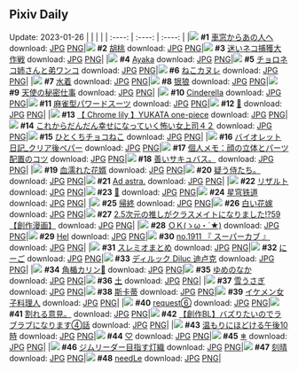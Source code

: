 ## Pixiv Daily
Update: 2023-01-26
|      |      |      |
| :----: | :----: | :----: |
|![](https://pixiv.microyu.workers.dev/c/240x480/img-master/img/2023/01/24/00/00/35/104761709_p0_master1200.jpg) **#1** [車窓からあの人へ](https://www.pixiv.net/artworks/104761709) download: [JPG](https://pixiv.microyu.workers.dev/img-original/img/2023/01/24/00/00/35/104761709_p0.jpg) [PNG](https://pixiv.microyu.workers.dev/img-original/img/2023/01/24/00/00/35/104761709_p0.png)|![](https://pixiv.microyu.workers.dev/c/240x480/img-master/img/2023/01/24/00/00/29/104761688_p0_master1200.jpg) **#2** [胡桃](https://www.pixiv.net/artworks/104761688) download: [JPG](https://pixiv.microyu.workers.dev/img-original/img/2023/01/24/00/00/29/104761688_p0.jpg) [PNG](https://pixiv.microyu.workers.dev/img-original/img/2023/01/24/00/00/29/104761688_p0.png)|![](https://pixiv.microyu.workers.dev/c/240x480/img-master/img/2023/01/25/00/00/46/104786218_p0_master1200.jpg) **#3** [迷いネコ捕獲大作戦](https://www.pixiv.net/artworks/104786218) download: [JPG](https://pixiv.microyu.workers.dev/img-original/img/2023/01/25/00/00/46/104786218_p0.jpg) [PNG](https://pixiv.microyu.workers.dev/img-original/img/2023/01/25/00/00/46/104786218_p0.png)|
|![](https://pixiv.microyu.workers.dev/c/240x480/img-master/img/2023/01/24/15/59/49/104774406_p0_master1200.jpg) **#4** [Ayaka](https://www.pixiv.net/artworks/104774406) download: [JPG](https://pixiv.microyu.workers.dev/img-original/img/2023/01/24/15/59/49/104774406_p0.jpg) [PNG](https://pixiv.microyu.workers.dev/img-original/img/2023/01/24/15/59/49/104774406_p0.png)|![](https://pixiv.microyu.workers.dev/c/240x480/img-master/img/2023/01/25/23/33/15/104810150_p0_master1200.jpg) **#5** [チョロネコ姉さんと弟ワンコ](https://www.pixiv.net/artworks/104810150) download: [JPG](https://pixiv.microyu.workers.dev/img-original/img/2023/01/25/23/33/15/104810150_p0.jpg) [PNG](https://pixiv.microyu.workers.dev/img-original/img/2023/01/25/23/33/15/104810150_p0.png)|![](https://pixiv.microyu.workers.dev/c/240x480/img-master/img/2023/01/24/20/30/02/104780143_p0_master1200.jpg) **#6** [ねこカヌレ](https://www.pixiv.net/artworks/104780143) download: [JPG](https://pixiv.microyu.workers.dev/img-original/img/2023/01/24/20/30/02/104780143_p0.jpg) [PNG](https://pixiv.microyu.workers.dev/img-original/img/2023/01/24/20/30/02/104780143_p0.png)|
|![](https://pixiv.microyu.workers.dev/c/240x480/img-master/img/2023/01/24/00/14/29/104762320_p0_master1200.jpg) **#7** [水着](https://www.pixiv.net/artworks/104762320) download: [JPG](https://pixiv.microyu.workers.dev/img-original/img/2023/01/24/00/14/29/104762320_p0.jpg) [PNG](https://pixiv.microyu.workers.dev/img-original/img/2023/01/24/00/14/29/104762320_p0.png)|![](https://pixiv.microyu.workers.dev/c/240x480/img-master/img/2023/01/24/11/33/50/104770675_p0_master1200.jpg) **#8** [银狼](https://www.pixiv.net/artworks/104770675) download: [JPG](https://pixiv.microyu.workers.dev/img-original/img/2023/01/24/11/33/50/104770675_p0.jpg) [PNG](https://pixiv.microyu.workers.dev/img-original/img/2023/01/24/11/33/50/104770675_p0.png)|![](https://pixiv.microyu.workers.dev/c/240x480/img-master/img/2023/01/24/10/20/17/104769895_p0_master1200.jpg) **#9** [天使の秘密仕事](https://www.pixiv.net/artworks/104769895) download: [JPG](https://pixiv.microyu.workers.dev/img-original/img/2023/01/24/10/20/17/104769895_p0.jpg) [PNG](https://pixiv.microyu.workers.dev/img-original/img/2023/01/24/10/20/17/104769895_p0.png)|
|![](https://pixiv.microyu.workers.dev/c/240x480/img-master/img/2023/01/24/00/00/58/104761773_p0_master1200.jpg) **#10** [Cinderella](https://www.pixiv.net/artworks/104761773) download: [JPG](https://pixiv.microyu.workers.dev/img-original/img/2023/01/24/00/00/58/104761773_p0.jpg) [PNG](https://pixiv.microyu.workers.dev/img-original/img/2023/01/24/00/00/58/104761773_p0.png)|![](https://pixiv.microyu.workers.dev/c/240x480/img-master/img/2023/01/24/00/01/55/104761720_p0_master1200.jpg) **#11** [麻雀型パワードスーツ](https://www.pixiv.net/artworks/104761720) download: [JPG](https://pixiv.microyu.workers.dev/img-original/img/2023/01/24/00/01/55/104761720_p0.jpg) [PNG](https://pixiv.microyu.workers.dev/img-original/img/2023/01/24/00/01/55/104761720_p0.png)|![](https://pixiv.microyu.workers.dev/c/240x480/img-master/img/2023/01/24/00/00/22/104761668_p0_master1200.jpg) **#12** [💄](https://www.pixiv.net/artworks/104761668) download: [JPG](https://pixiv.microyu.workers.dev/img-original/img/2023/01/24/00/00/22/104761668_p0.jpg) [PNG](https://pixiv.microyu.workers.dev/img-original/img/2023/01/24/00/00/22/104761668_p0.png)|
|![](https://pixiv.microyu.workers.dev/c/240x480/img-master/img/2023/01/26/00/43/00/104761847_p0_master1200.jpg) **#13** [【 Chrome lily 】YUKATA one-piece](https://www.pixiv.net/artworks/104761847) download: [JPG](https://pixiv.microyu.workers.dev/img-original/img/2023/01/26/00/43/00/104761847_p0.jpg) [PNG](https://pixiv.microyu.workers.dev/img-original/img/2023/01/26/00/43/00/104761847_p0.png)|![](https://pixiv.microyu.workers.dev/c/240x480/img-master/img/2023/01/24/17/04/34/104775495_p0_master1200.jpg) **#14** [これからだんだん幸せになっていく怖い女上司４２](https://www.pixiv.net/artworks/104775495) download: [JPG](https://pixiv.microyu.workers.dev/img-original/img/2023/01/24/17/04/34/104775495_p0.jpg) [PNG](https://pixiv.microyu.workers.dev/img-original/img/2023/01/24/17/04/34/104775495_p0.png)|![](https://pixiv.microyu.workers.dev/c/240x480/img-master/img/2023/01/25/22/12/18/104807762_p0_master1200.jpg) **#15** [ひとくちチョコねこ](https://www.pixiv.net/artworks/104807762) download: [JPG](https://pixiv.microyu.workers.dev/img-original/img/2023/01/25/22/12/18/104807762_p0.jpg) [PNG](https://pixiv.microyu.workers.dev/img-original/img/2023/01/25/22/12/18/104807762_p0.png)|
|![](https://pixiv.microyu.workers.dev/c/240x480/img-master/img/2023/01/24/21/04/12/104781100_p0_master1200.jpg) **#16** [バイオレット日記_クリア後ペパー](https://www.pixiv.net/artworks/104781100) download: [JPG](https://pixiv.microyu.workers.dev/img-original/img/2023/01/24/21/04/12/104781100_p0.jpg) [PNG](https://pixiv.microyu.workers.dev/img-original/img/2023/01/24/21/04/12/104781100_p0.png)|![](https://pixiv.microyu.workers.dev/c/240x480/img-master/img/2023/01/25/07/00/04/104792090_p0_master1200.jpg) **#17** [個人メモ：顔の立体とパーツ配置のコツ](https://www.pixiv.net/artworks/104792090) download: [JPG](https://pixiv.microyu.workers.dev/img-original/img/2023/01/25/07/00/04/104792090_p0.jpg) [PNG](https://pixiv.microyu.workers.dev/img-original/img/2023/01/25/07/00/04/104792090_p0.png)|![](https://pixiv.microyu.workers.dev/c/240x480/img-master/img/2023/01/24/18/33/30/104776858_p0_master1200.jpg) **#18** [善いサキュバス。](https://www.pixiv.net/artworks/104776858) download: [JPG](https://pixiv.microyu.workers.dev/img-original/img/2023/01/24/18/33/30/104776858_p0.jpg) [PNG](https://pixiv.microyu.workers.dev/img-original/img/2023/01/24/18/33/30/104776858_p0.png)|
|![](https://pixiv.microyu.workers.dev/c/240x480/img-master/img/2023/01/24/01/25/35/104764024_p0_master1200.jpg) **#19** [血濡れた花婿](https://www.pixiv.net/artworks/104764024) download: [JPG](https://pixiv.microyu.workers.dev/img-original/img/2023/01/24/01/25/35/104764024_p0.jpg) [PNG](https://pixiv.microyu.workers.dev/img-original/img/2023/01/24/01/25/35/104764024_p0.png)|![](https://pixiv.microyu.workers.dev/c/240x480/img-master/img/2023/01/25/18/29/52/104801688_p0_master1200.jpg) **#20** [疑う侍たち。](https://www.pixiv.net/artworks/104801688) download: [JPG](https://pixiv.microyu.workers.dev/img-original/img/2023/01/25/18/29/52/104801688_p0.jpg) [PNG](https://pixiv.microyu.workers.dev/img-original/img/2023/01/25/18/29/52/104801688_p0.png)|![](https://pixiv.microyu.workers.dev/c/240x480/img-master/img/2023/01/24/19/18/50/104778356_p0_master1200.jpg) **#21** [Ad astra.](https://www.pixiv.net/artworks/104778356) download: [JPG](https://pixiv.microyu.workers.dev/img-original/img/2023/01/24/19/18/50/104778356_p0.jpg) [PNG](https://pixiv.microyu.workers.dev/img-original/img/2023/01/24/19/18/50/104778356_p0.png)|
|![](https://pixiv.microyu.workers.dev/c/240x480/img-master/img/2023/01/25/21/34/16/104806558_p0_master1200.jpg) **#22** [リザルト](https://www.pixiv.net/artworks/104806558) download: [JPG](https://pixiv.microyu.workers.dev/img-original/img/2023/01/25/21/34/16/104806558_p0.jpg) [PNG](https://pixiv.microyu.workers.dev/img-original/img/2023/01/25/21/34/16/104806558_p0.png)|![](https://pixiv.microyu.workers.dev/c/240x480/img-master/img/2023/01/25/00/00/21/104786145_p0_master1200.jpg) **#23** [🌊](https://www.pixiv.net/artworks/104786145) download: [JPG](https://pixiv.microyu.workers.dev/img-original/img/2023/01/25/00/00/21/104786145_p0.jpg) [PNG](https://pixiv.microyu.workers.dev/img-original/img/2023/01/25/00/00/21/104786145_p0.png)|![](https://pixiv.microyu.workers.dev/c/240x480/img-master/img/2023/01/24/11/22/08/104770530_p0_master1200.jpg) **#24** [星穹铁道](https://www.pixiv.net/artworks/104770530) download: [JPG](https://pixiv.microyu.workers.dev/img-original/img/2023/01/24/11/22/08/104770530_p0.jpg) [PNG](https://pixiv.microyu.workers.dev/img-original/img/2023/01/24/11/22/08/104770530_p0.png)|
|![](https://pixiv.microyu.workers.dev/c/240x480/img-master/img/2023/01/25/21/48/33/104806996_p0_master1200.jpg) **#25** [帰終](https://www.pixiv.net/artworks/104806996) download: [JPG](https://pixiv.microyu.workers.dev/img-original/img/2023/01/25/21/48/33/104806996_p0.jpg) [PNG](https://pixiv.microyu.workers.dev/img-original/img/2023/01/25/21/48/33/104806996_p0.png)|![](https://pixiv.microyu.workers.dev/c/240x480/img-master/img/2023/01/25/00/00/14/104786114_p0_master1200.jpg) **#26** [白い花嫁](https://www.pixiv.net/artworks/104786114) download: [JPG](https://pixiv.microyu.workers.dev/img-original/img/2023/01/25/00/00/14/104786114_p0.jpg) [PNG](https://pixiv.microyu.workers.dev/img-original/img/2023/01/25/00/00/14/104786114_p0.png)|![](https://pixiv.microyu.workers.dev/c/240x480/img-master/img/2023/01/25/00/01/35/104786313_p0_master1200.jpg) **#27** [2.5次元の推しがクラスメイトになりました!?59【創作漫画】](https://www.pixiv.net/artworks/104786313) download: [JPG](https://pixiv.microyu.workers.dev/img-original/img/2023/01/25/00/01/35/104786313_p0.jpg) [PNG](https://pixiv.microyu.workers.dev/img-original/img/2023/01/25/00/01/35/104786313_p0.png)|
|![](https://pixiv.microyu.workers.dev/c/240x480/img-master/img/2023/01/24/00/56/59/104763413_p0_master1200.jpg) **#28** [ＯＫ(ゝω・´★)](https://www.pixiv.net/artworks/104763413) download: [JPG](https://pixiv.microyu.workers.dev/img-original/img/2023/01/24/00/56/59/104763413_p0.jpg) [PNG](https://pixiv.microyu.workers.dev/img-original/img/2023/01/24/00/56/59/104763413_p0.png)|![](https://pixiv.microyu.workers.dev/c/240x480/img-master/img/2023/01/25/00/00/11/104786102_p0_master1200.jpg) **#29** [Hel](https://www.pixiv.net/artworks/104786102) download: [JPG](https://pixiv.microyu.workers.dev/img-original/img/2023/01/25/00/00/11/104786102_p0.jpg) [PNG](https://pixiv.microyu.workers.dev/img-original/img/2023/01/25/00/00/11/104786102_p0.png)|![](https://pixiv.microyu.workers.dev/c/240x480/img-master/img/2023/01/24/12/23/54/104771430_p0_master1200.jpg) **#30** [no.1911 『 スーパーカブ 』](https://www.pixiv.net/artworks/104771430) download: [JPG](https://pixiv.microyu.workers.dev/img-original/img/2023/01/24/12/23/54/104771430_p0.jpg) [PNG](https://pixiv.microyu.workers.dev/img-original/img/2023/01/24/12/23/54/104771430_p0.png)|
|![](https://pixiv.microyu.workers.dev/c/240x480/img-master/img/2023/01/24/21/39/18/104782127_p0_master1200.jpg) **#31** [スレミオまとめ](https://www.pixiv.net/artworks/104782127) download: [JPG](https://pixiv.microyu.workers.dev/img-original/img/2023/01/24/21/39/18/104782127_p0.jpg) [PNG](https://pixiv.microyu.workers.dev/img-original/img/2023/01/24/21/39/18/104782127_p0.png)|![](https://pixiv.microyu.workers.dev/c/240x480/img-master/img/2023/01/24/17/55/00/104776415_p0_master1200.jpg) **#32** [にーご](https://www.pixiv.net/artworks/104776415) download: [JPG](https://pixiv.microyu.workers.dev/img-original/img/2023/01/24/17/55/00/104776415_p0.jpg) [PNG](https://pixiv.microyu.workers.dev/img-original/img/2023/01/24/17/55/00/104776415_p0.png)|![](https://pixiv.microyu.workers.dev/c/240x480/img-master/img/2023/01/24/15/55/09/104774340_p0_master1200.jpg) **#33** [ディルック Diluc 迪卢克](https://www.pixiv.net/artworks/104774340) download: [JPG](https://pixiv.microyu.workers.dev/img-original/img/2023/01/24/15/55/09/104774340_p0.jpg) [PNG](https://pixiv.microyu.workers.dev/img-original/img/2023/01/24/15/55/09/104774340_p0.png)|
|![](https://pixiv.microyu.workers.dev/c/240x480/img-master/img/2023/01/24/00/00/22/104761671_p0_master1200.jpg) **#34** [角楯カリン🐰](https://www.pixiv.net/artworks/104761671) download: [JPG](https://pixiv.microyu.workers.dev/img-original/img/2023/01/24/00/00/22/104761671_p0.jpg) [PNG](https://pixiv.microyu.workers.dev/img-original/img/2023/01/24/00/00/22/104761671_p0.png)|![](https://pixiv.microyu.workers.dev/c/240x480/img-master/img/2023/01/25/18/41/58/104801920_p0_master1200.jpg) **#35** [ゆめのなか](https://www.pixiv.net/artworks/104801920) download: [JPG](https://pixiv.microyu.workers.dev/img-original/img/2023/01/25/18/41/58/104801920_p0.jpg) [PNG](https://pixiv.microyu.workers.dev/img-original/img/2023/01/25/18/41/58/104801920_p0.png)|![](https://pixiv.microyu.workers.dev/c/240x480/img-master/img/2023/01/24/12/46/32/104771800_p0_master1200.jpg) **#36** [土](https://www.pixiv.net/artworks/104771800) download: [JPG](https://pixiv.microyu.workers.dev/img-original/img/2023/01/24/12/46/32/104771800_p0.jpg) [PNG](https://pixiv.microyu.workers.dev/img-original/img/2023/01/24/12/46/32/104771800_p0.png)|
|![](https://pixiv.microyu.workers.dev/c/240x480/img-master/img/2023/01/25/00/03/22/104786411_p0_master1200.jpg) **#37** [雪うさぎ](https://www.pixiv.net/artworks/104786411) download: [JPG](https://pixiv.microyu.workers.dev/img-original/img/2023/01/25/00/03/22/104786411_p0.jpg) [PNG](https://pixiv.microyu.workers.dev/img-original/img/2023/01/25/00/03/22/104786411_p0.png)|![](https://pixiv.microyu.workers.dev/c/240x480/img-master/img/2023/01/24/02/50/31/104765423_p0_master1200.jpg) **#38** [斯卡蒂](https://www.pixiv.net/artworks/104765423) download: [JPG](https://pixiv.microyu.workers.dev/img-original/img/2023/01/24/02/50/31/104765423_p0.jpg) [PNG](https://pixiv.microyu.workers.dev/img-original/img/2023/01/24/02/50/31/104765423_p0.png)|![](https://pixiv.microyu.workers.dev/c/240x480/img-master/img/2023/01/24/13/00/03/104771958_p0_master1200.jpg) **#39** [イケメン女子料理人](https://www.pixiv.net/artworks/104771958) download: [JPG](https://pixiv.microyu.workers.dev/img-original/img/2023/01/24/13/00/03/104771958_p0.jpg) [PNG](https://pixiv.microyu.workers.dev/img-original/img/2023/01/24/13/00/03/104771958_p0.png)|
|![](https://pixiv.microyu.workers.dev/c/240x480/img-master/img/2023/01/25/08/40/17/104793061_p0_master1200.jpg) **#40** [request⑥](https://www.pixiv.net/artworks/104793061) download: [JPG](https://pixiv.microyu.workers.dev/img-original/img/2023/01/25/08/40/17/104793061_p0.jpg) [PNG](https://pixiv.microyu.workers.dev/img-original/img/2023/01/25/08/40/17/104793061_p0.png)|![](https://pixiv.microyu.workers.dev/c/240x480/img-master/img/2023/01/25/13/51/20/104796948_p0_master1200.jpg) **#41** [割れる意見。](https://www.pixiv.net/artworks/104796948) download: [JPG](https://pixiv.microyu.workers.dev/img-original/img/2023/01/25/13/51/20/104796948_p0.jpg) [PNG](https://pixiv.microyu.workers.dev/img-original/img/2023/01/25/13/51/20/104796948_p0.png)|![](https://pixiv.microyu.workers.dev/c/240x480/img-master/img/2023/01/25/20/00/27/104803836_p0_master1200.jpg) **#42** [【創作BL】バズりたいのでラブラブになります④話](https://www.pixiv.net/artworks/104803836) download: [JPG](https://pixiv.microyu.workers.dev/img-original/img/2023/01/25/20/00/27/104803836_p0.jpg) [PNG](https://pixiv.microyu.workers.dev/img-original/img/2023/01/25/20/00/27/104803836_p0.png)|
|![](https://pixiv.microyu.workers.dev/c/240x480/img-master/img/2023/01/25/00/00/50/104786231_p0_master1200.jpg) **#43** [温もりにほどける午後10時](https://www.pixiv.net/artworks/104786231) download: [JPG](https://pixiv.microyu.workers.dev/img-original/img/2023/01/25/00/00/50/104786231_p0.jpg) [PNG](https://pixiv.microyu.workers.dev/img-original/img/2023/01/25/00/00/50/104786231_p0.png)|![](https://pixiv.microyu.workers.dev/c/240x480/img-master/img/2023/01/24/17/48/42/104776294_p0_master1200.jpg) **#44** [♡](https://www.pixiv.net/artworks/104776294) download: [JPG](https://pixiv.microyu.workers.dev/img-original/img/2023/01/24/17/48/42/104776294_p0.jpg) [PNG](https://pixiv.microyu.workers.dev/img-original/img/2023/01/24/17/48/42/104776294_p0.png)|![](https://pixiv.microyu.workers.dev/c/240x480/img-master/img/2023/01/24/00/00/58/104761774_p0_master1200.jpg) **#45** [❄](https://www.pixiv.net/artworks/104761774) download: [JPG](https://pixiv.microyu.workers.dev/img-original/img/2023/01/24/00/00/58/104761774_p0.jpg) [PNG](https://pixiv.microyu.workers.dev/img-original/img/2023/01/24/00/00/58/104761774_p0.png)|
|![](https://pixiv.microyu.workers.dev/c/240x480/img-master/img/2023/01/25/00/00/14/104786112_p0_master1200.jpg) **#46** [ジムリーダー目指す灯織](https://www.pixiv.net/artworks/104786112) download: [JPG](https://pixiv.microyu.workers.dev/img-original/img/2023/01/25/00/00/14/104786112_p0.jpg) [PNG](https://pixiv.microyu.workers.dev/img-original/img/2023/01/25/00/00/14/104786112_p0.png)|![](https://pixiv.microyu.workers.dev/c/240x480/img-master/img/2023/01/24/00/23/23/104762583_p0_master1200.jpg) **#47** [刻晴](https://www.pixiv.net/artworks/104762583) download: [JPG](https://pixiv.microyu.workers.dev/img-original/img/2023/01/24/00/23/23/104762583_p0.jpg) [PNG](https://pixiv.microyu.workers.dev/img-original/img/2023/01/24/00/23/23/104762583_p0.png)|![](https://pixiv.microyu.workers.dev/c/240x480/img-master/img/2023/01/24/00/03/49/104761951_p0_master1200.jpg) **#48** [needLe](https://www.pixiv.net/artworks/104761951) download: [JPG](https://pixiv.microyu.workers.dev/img-original/img/2023/01/24/00/03/49/104761951_p0.jpg) [PNG](https://pixiv.microyu.workers.dev/img-original/img/2023/01/24/00/03/49/104761951_p0.png)|
